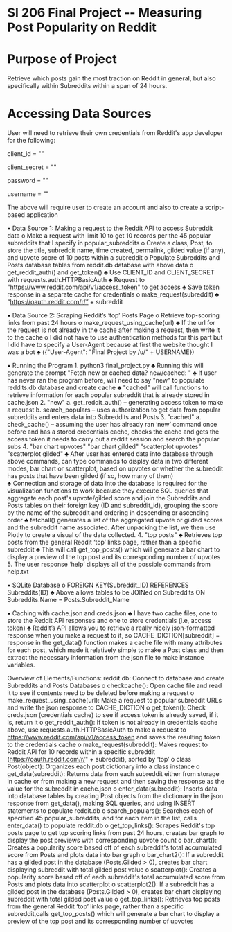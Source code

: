 # SI 206 Final Project -- Measuring Post Popularity on Reddit

# Purpose of Project
Retrieve which posts gain the most traction on Reddit in general, but also specifically within Subreddits within a span of 24 hours.

# Accessing Data Sources
User will need to retrieve their own credentials from Reddit's app developer for the following:

client_id = ""

client_secret = ""

password = ""

username = ""

The above will require user to create an account and also to create a script-based application 

•	Data Source 1: Making a request to the Reddit API to access Subreddit data
      o	Make a request with limit 10 to get 10 records per the 45 popular subreddits that I specify in popular_subreddits
      o	Create a class, Post, to store the title, subreddit name, time created, permalink, gilded value (if any), and upvote score of 10           posts within a subreddit
      o	Populate Subreddits and Posts database tables from reddit.db database with above data
      o	get_reddit_auth() and get_token()
              ♣	Use CLIENT_ID and CLIENT_SECRET with requests.auth.HTTPBasicAuth
              ♣	Request to "https://www.reddit.com/api/v1/access_token" to get access 
              ♣	Save token response in a separate cache for credentials
      o	make_request(subreddit)
              ♣	“https://oauth.reddit.com/r/” + subreddit

•	Data Source 2: Scraping Reddit’s ‘top’ Posts Page
      o	Retrieve top-scoring links from past 24 hours
      o	make_request_using_cache(url)
              ♣	If the url for the request is not already in the cache after making a request, then write it to the cache
      o	I did not have to use authentication methods for this part but I did have to specify a User-Agent because at first the website             thought I was a bot 
              ♣	({"User-Agent": "Final Project by /u/" + USERNAME})

•	Running the Program
      1.	python3 final_project.py
              ♣ Running this will generate the prompt "Fetch new or cached data? new/cached: "
              ♣ If user has never ran the program before, will need to say "new" to populate reddits.db database and create cache
              ♣ "cached" will call functions to retrieve information for each popular subreddit that is already stored in cache.json
      2.	"new"
              a.	get_reddit_auth() – generating access token to make a request
              b.	search_populars – uses authorization to get data from popular subreddits and enters data into Subreddits and Posts
      3.	"cached"
              a.	check_cache() – assuming the user has already ran ‘new’ command once before and has a stored credentials cache, checks                 the cache and gets the access token it needs to carry out a reddit session and search the popular subs
      4.	"bar chart upvotes" 
          "bar chart gilded"
          "scatterplot upvotes"
          "scatterplot gilded"
              ♣ After user has entered data into database through above commands, can type commands to display data in two different                       modes, bar chart or scatterplot, based on upvotes or whether the subreddit has posts that have been gilded (if so, how                     many of them)            
              ♣ Connection and storage of data into the database is required for the visualization functions to work because they execute                 SQL queries that aggregate each post's upvote/gilded score and join the Subreddits and Posts tables on their foreign key                   (ID and subreddit_id), grouping the score by the name of the subreddit and ordering in descending or ascending order
              ♣ fetchall() generates a list of the aggregated upvote or gilded scores and the subreddit name associated. After unpacking                   the list, we then use Plotly to create a visual of the data collected.
      4.	"top posts"
              ♣	Retrieves top posts from the general Reddit ‘top’ links page, rather than a specific subreddit
              ♣	This will call get_top_posts() which will generate a bar chart to display a preview of the top post and its                               corresponding number of upvotes
      5.	The user response ‘help’ displays all of the possible commands from help.txt

•	SQLite Database
      o	FOREIGN KEY(Subreddit_ID) REFERENCES Subreddits(ID)
              ♣	Above allows tables to be JOINed on Subreddits ON Subreddits.Name = Posts.Subreddit_Name 
              
•	Caching with cache.json and creds.json
              ♣	I have two cache files, one to store the Reddit API responses and one to store credentials (i.e, access token)
              ♣	Reddit’s API allows you to retrieve a really nicely json-formatted response when you make a request to it, so                             CACHE_DICTION[subreddit] = response in the get_data() function makes a cache file with many attributes for each post,                     which made it relatively simple to make a Post class and then extract the necessary information from the json file to make                 instance variables. 

Overview of Elements/Functions:
reddit.db: Connect to database and create Subreddits and Posts Databases
      o	checkcache(): Open cache file and read it to see if contents need to be deleted before making a request
      o	make_request_using_cache(url): Make a request to popular subreddit URLs and write the json response to CACHE_DICTION
      o	get_token(): Check creds.json (credentials cache) to see if access token is already saved, if it is, return it
      o	get_reddit_auth(): If token is not already in credentials cache above, use requests.auth.HTTPBasicAuth to make a request to               https://www.reddit.com/api/v1/access_token and saves the resulting token to the credentials cache
      o	make_request(subreddit): Makes request to Reddit API for 10 records within a specific subreddit (https://oauth.reddit.com/r/" +           subreddit), sorted by ‘top’
      o	class Post(object): Organizes each post dictionary into a class instance
      o	get_data(subreddit): Returns data from each subreddit either from storage in cache or from making a new request and then saving           the response as the value for the subreddit in cache.json
      o	enter_data(subreddit): Inserts data into database tables by creating Post objects from the dictionary in the json response from           get_data(), making SQL queries, and using INSERT statements to populate reddit.db
      o	search_populars(): Searches each of specified 45 popular_subreddits, and for each item in the list, calls enter_data() to populate         reddit.db
      o	get_top_links(): Scrapes Reddit's top posts page to get top scoring links from past 24 hours, creates bar graph to display the             post previews with corresponding upvote count
      o	bar_chart(): Creates a popularity score based off of each subreddit's total accumulated score from Posts and plots data into bar           graph
      o bar_chart2(): If a subreddit has a gilded post in the database (Posts.Gilded > 0), creates bar chart displaying subreddit with             total gilded post value
      o	scatterplot(): Creates a popularity score based off of each subreddit's total accumulated score from Posts and plots data into             scatterplot
      o	scatterplot2(): If a subreddit has a gilded post in the database (Posts.Gilded > 0), creates bar chart displaying subreddit with           total gilded post value
      o	get_top_links(): Retrieves top posts from the general Reddit ‘top’ links page, rather than a specific subreddit,calls                     get_top_posts() which will generate a bar chart to display a preview of the top post and its corresponding number of upvotes
